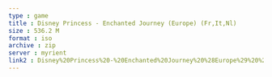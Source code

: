 ```yaml
---
type : game
title : Disney Princess - Enchanted Journey (Europe) (Fr,It,Nl)
size : 536.2 M
format : iso
archive : zip
server : myrient
link2 : Disney%20Princess%20-%20Enchanted%20Journey%20%28Europe%29%20%28Fr%2CIt%2CNl%29
---
```


